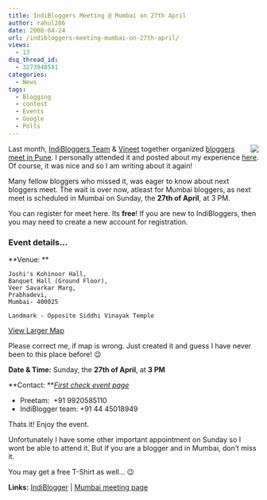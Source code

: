 ```yaml
---
title: IndiBloggers Meeting @ Mumbai on 27th April
author: rahul286
date: 2008-04-24
url: /indibloggers-meeting-mumbai-on-27th-april/
views:
  - 13
dsq_thread_id:
  - 3273948581
categories:
  - News
tags:
  - Blogging
  - contest
  - Events
  - Google
  - Polls
---
```

<img class="wp-image-53538" style="margin: 0px 0px 0px 10px" src="http://www.indiblogger.in/badges/big_indi20.png" align="right" />Last month, <a href="http://www.indiblogger.in/" onclick="_gaq.push(['_trackEvent', 'outbound-article', 'http://www.indiblogger.in/', 'IndiBloggers Team']);" >IndiBloggers Team</a> & <a href="http://vinni.co.in/" onclick="_gaq.push(['_trackEvent', 'outbound-article', 'http://vinni.co.in/', 'Vineet']);" >Vineet</a> together organized [bloggers meet in Pune][1]. I personally attended it and posted about my experience [here][1]. Of course, it was nice and so I am writing about it again!

Many fellow bloggers who missed it, was eager to know about next bloggers meet. The wait is over now, atleast for Mumbai bloggers, as next meet is scheduled in Mumbai on Sunday, the **27th of April**, at 3 PM.

You can register for meet here. Its **free**! If you are new to IndiBloggers, then you may need to create a new account for registration.

### Event details&#8230;

**Venue: **

<pre><code class="no-highlight">Joshi's Kohinoor Hall, 
Banquet Hall (Ground Floor),
Veer Savarkar Marg,
Prabhadevi,
Mumbai- 400025

Landmark - Opposite Siddhi Vinayak Temple</code></pre>

<a href="http://maps.google.com/maps/ms?ie=UTF8&hl=en&t=h&msa=0&msid=105025857203733866936.00044b9c5194e40228e34&ll=19.018325,72.829163&spn=0.007303,0.0103&z=16&iwloc=00044b9c55388faf210c7&source=embed" onclick="_gaq.push(['_trackEvent', 'outbound-article', 'http://maps.google.com/maps/ms?ie=UTF8&hl=en&t=h&msa=0&msid=105025857203733866936.00044b9c5194e40228e34&ll=19.018325,72.829163&spn=0.007303,0.0103&z=16&iwloc=00044b9c55388faf210c7&source=embed', 'View Larger Map']);" >View Larger Map</a> 

Please correct me, if map is wrong. Just created it and guess I have never been to this place before! 😉

  
**Date & Time:** Sunday, the **27th of April**, at **3 PM**

**Contact: ***<a href="http://www.indiblogger.in/bloggermeet.php?id=8" onclick="_gaq.push(['_trackEvent', 'outbound-article', 'http://www.indiblogger.in/bloggermeet.php?id=8', 'First check event page']);" >First check event page</a>*

  * Preetam:&#160; +91 9920585110&#160; 
  * IndiBlogger team: +91 44 45018949

Thats it! Enjoy the event. 

Unfortunately I have some other important appointment on Sunday so I wont be able to attend it. But if you are a blogger and in Mumbai, don&#8217;t miss it.

You may get a free T-Shirt as well&#8230; 😉

**Links:** <a href="http://www.indiblogger.in/" onclick="_gaq.push(['_trackEvent', 'outbound-article', 'http://www.indiblogger.in/', 'IndiBlogger']);" >IndiBlogger</a> | <a href="http://www.indiblogger.in/bloggermeet.php?id=8" onclick="_gaq.push(['_trackEvent', 'outbound-article', 'http://www.indiblogger.in/bloggermeet.php?id=8', 'Mumbai meeting page']);" >Mumbai meeting page</a>

 [1]: http://devilsworkshop.org/2008/03/16/event-indiblogger-pune-meet-turns-out-to-be-a-huge-success/
